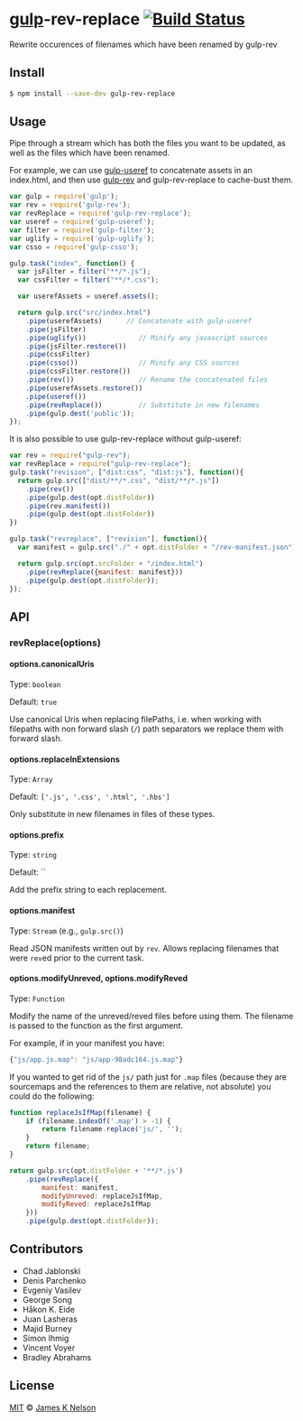 [gulp](https://github.com/wearefractal/gulp)-rev-replace [![Build Status](https://travis-ci.org/jamesknelson/gulp-rev-replace.svg?branch=master)](https://travis-ci.org/jamesknelson/gulp-rev-replace)
================

Rewrite occurences of filenames which have been renamed by gulp-rev

## Install

```bash
$ npm install --save-dev gulp-rev-replace
```


## Usage

Pipe through a stream which has both the files you want to be updated, as well as the files which have been renamed.

For example, we can use [gulp-useref](https://github.com/jonkemp/gulp-useref) to concatenate assets in an index.html,
and then use [gulp-rev](https://github.com/sindresorhus/gulp-rev) and gulp-rev-replace to cache-bust them.

```js
var gulp = require('gulp');
var rev = require('gulp-rev');
var revReplace = require('gulp-rev-replace');
var useref = require('gulp-useref');
var filter = require('gulp-filter');
var uglify = require('gulp-uglify');
var csso = require('gulp-csso');

gulp.task("index", function() {
  var jsFilter = filter("**/*.js");
  var cssFilter = filter("**/*.css");

  var userefAssets = useref.assets();

  return gulp.src("src/index.html")
    .pipe(userefAssets)      // Concatenate with gulp-useref
    .pipe(jsFilter)
    .pipe(uglify())             // Minify any javascript sources
    .pipe(jsFilter.restore())
    .pipe(cssFilter)
    .pipe(csso())               // Minify any CSS sources
    .pipe(cssFilter.restore())
    .pipe(rev())                // Rename the concatenated files
    .pipe(userefAssets.restore())
    .pipe(useref())
    .pipe(revReplace())         // Substitute in new filenames
    .pipe(gulp.dest('public'));
});
```

It is also possible to use gulp-rev-replace without gulp-useref:

```js
var rev = require("gulp-rev");
var revReplace = require("gulp-rev-replace");
gulp.task("revision", ["dist:css", "dist:js"], function(){
  return gulp.src(["dist/**/*.css", "dist/**/*.js"])
    .pipe(rev())
    .pipe(gulp.dest(opt.distFolder))
    .pipe(rev.manifest())
    .pipe(gulp.dest(opt.distFolder))
})

gulp.task("revreplace", ["revision"], function(){
  var manifest = gulp.src("./" + opt.distFolder + "/rev-manifest.json");

  return gulp.src(opt.srcFolder + "/index.html")
    .pipe(revReplace({manifest: manifest}))
    .pipe(gulp.dest(opt.distFolder));
});
```


## API

### revReplace(options)

#### options.canonicalUris
Type: `boolean`

Default: `true`

Use canonical Uris when replacing filePaths, i.e. when working with filepaths
with non forward slash (`/`) path separators we replace them with forward slash.

#### options.replaceInExtensions
Type: `Array`

Default: `['.js', '.css', '.html', '.hbs']`

Only substitute in new filenames in files of these types.

#### options.prefix
Type: `string`

Default: ``

Add the prefix string to each replacement.

#### options.manifest
Type: `Stream` (e.g., `gulp.src()`)

Read JSON manifests written out by `rev`. Allows replacing filenames that were
`rev`ed prior to the current task.

#### options.modifyUnreved, options.modifyReved
Type: `Function`

Modify the name of the unreved/reved files before using them. The filename is
passed to the function as the first argument.

For example, if in your manifest you have:

```js
{"js/app.js.map": "js/app-98adc164.js.map"}
```

If you wanted to get rid of the `js/` path just for `.map` files (because they
are sourcemaps and the references to them are relative, not absolute) you could
do the following:

```js
function replaceJsIfMap(filename) {
    if (filename.indexOf('.map') > -1) {
        return filename.replace('js/', '');
    }
    return filename;
}

return gulp.src(opt.distFolder + '**/*.js')
    .pipe(revReplace({
        manifest: manifest,
        modifyUnreved: replaceJsIfMap,
        modifyReved: replaceJsIfMap
    }))
    .pipe(gulp.dest(opt.distFolder));
```

## Contributors

- Chad Jablonski
- Denis Parchenko
- Evgeniy Vasilev
- George Song
- Håkon K. Eide
- Juan Lasheras
- Majid Burney
- Simon Ihmig
- Vincent Voyer
- Bradley Abrahams


## License

[MIT](http://opensource.org/licenses/MIT) © [James K Nelson](http://jamesknelson.com)

